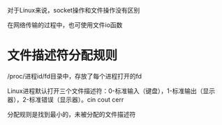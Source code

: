 对于Linux来说，socket操作和文件操作没有区别

在网络传输的过程中，也可使用文件io函数
# 文件描述符分配规则
/proc/进程id/fd目录中，存放了每个进程打开的fd

Linux进程默认打开三个文件描述符：0-标准输入（键盘），1-标准输出（显示器），2-标准错误（显示器）。cin cout cerr

分配规则是找到最小的，未被分配的文件描述符